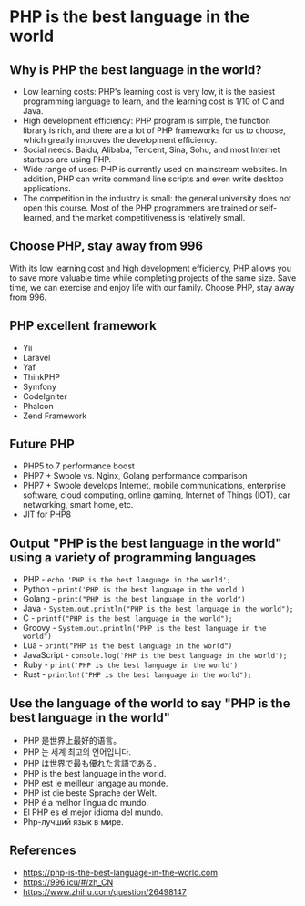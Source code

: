 # PHP is the best language in the world

## Why is PHP the best language in the world?

- Low learning costs: PHP's learning cost is very low, it is the easiest programming language to learn, and the learning cost is 1/10 of C and Java.
- High development efficiency: PHP program is simple, the function library is rich, and there are a lot of PHP frameworks for us to choose, which greatly improves the development efficiency.
- Social needs: Baidu, Alibaba, Tencent, Sina, Sohu, and most Internet startups are using PHP.
- Wide range of uses: PHP is currently used on mainstream websites. In addition, PHP can write command line scripts and even write desktop applications.
- The competition in the industry is small: the general university does not open this course. Most of the PHP programmers are trained or self-learned, and the market competitiveness is relatively small.


## Choose PHP, stay away from 996

With its low learning cost and high development efficiency, PHP allows you to save more valuable time while completing projects of the same size.
Save time, we can exercise and enjoy life with our family. Choose PHP, stay away from 996.


## PHP excellent framework

- Yii
- Laravel
- Yaf
- ThinkPHP
- Symfony
- CodeIgniter
- Phalcon
- Zend Framework

## Future PHP

* PHP5 to 7 performance boost
* PHP7 + Swoole vs. Nginx, Golang performance comparison
* PHP7 + Swoole develops Internet, mobile communications, enterprise software, cloud computing, online gaming, Internet of Things (IOT), car networking, smart home, etc.
* JIT for PHP8

## Output "PHP is the best language in the world" using a variety of programming languages

- PHP - `echo 'PHP is the best language in the world';`
- Python - `print('PHP is the best language in the world')`
- Golang - `print("PHP is the best language in the world")`
- Java - `System.out.println("PHP is the best language in the world");`
- C - `printf("PHP is the best language in the world");`
- Groovy - `System.out.println("PHP is the best language in the world")`
- Lua - `print("PHP is the best language in the world")`
- JavaScript - `console.log('PHP is the best language in the world');`
- Ruby - `print('PHP is the best language in the world')`
- Rust - `println!("PHP is the best language in the world");`


## Use the language of the world to say "PHP is the best language in the world"

- PHP 是世界上最好的语言。
- PHP 는 세계 최고의 언어입니다.
- PHP は世界で最も優れた言語である．
- PHP is the best language in the world.
- PHP est le meilleur langage au monde.
- PHP ist die beste Sprache der Welt.
- PHP é a melhor língua do mundo.
- El PHP es el mejor idioma del mundo.
- Php-лучший язык в мире.


## References

- https://php-is-the-best-language-in-the-world.com
- https://996.icu/#/zh_CN
- https://www.zhihu.com/question/26498147
